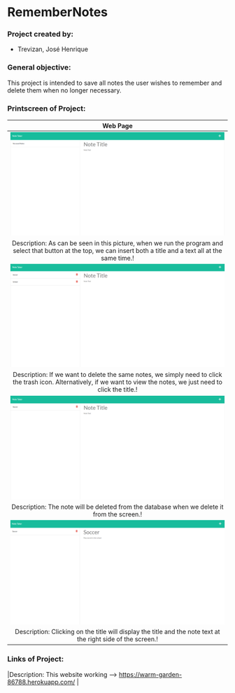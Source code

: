 # RememberNotes

### Project created by:
- Trevizan, José Henrique

### General objective: 

This project is intended to save all notes the user wishes to remember and delete them when no longer necessary.

### Printscreen of Project:

| **Web Page** |
| :---: |
| <img src="https://github.com/jhcauly/RememberNotes/blob/main/public/assets/img/first%20screen.png?raw=true" width="600"> |
|Description: As can be seen in this picture, when we run the program and select that button at the top, we can insert both a title and a text all at the same time.!|
| <img src="https://github.com/jhcauly/RememberNotes/blob/main/public/assets/img/save.png?raw=true" width="600"> |
|Description: If we want to delete the same notes, we simply need to click the trash icon. Alternatively, if we want to view the notes, we just need to click the title.! |
| <img src="https://github.com/jhcauly/RememberNotes/blob/main/public/assets/img/delete.png?raw=true" width="600"> |
|Description: The note will be deleted from the database when we delete it from the screen.! |
| <img src="https://github.com/jhcauly/RememberNotes/blob/main/public/assets/img/show%20save%20screen.png?raw=true" width="600"> |
|Description: Clicking on the title will display the title and the note text at the right side of the screen.! |


### Links of Project:
|Description: This website working -->
https://warm-garden-86788.herokuapp.com/ |
